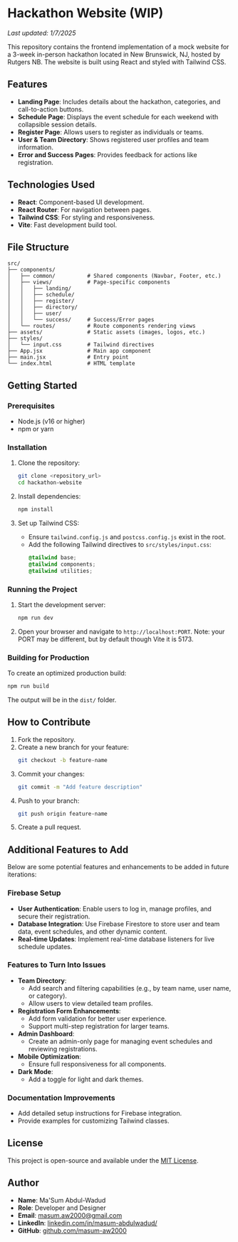 # Hackathon Website (WIP)
*Last updated: 1/7/2025*

This repository contains the frontend implementation of a mock website for a 3-week in-person hackathon located in New Brunswick, NJ, hosted by Rutgers NB. The website is built using React and styled with Tailwind CSS.

## Features
- **Landing Page**: Includes details about the hackathon, categories, and call-to-action buttons.
- **Schedule Page**: Displays the event schedule for each weekend with collapsible session details.
- **Register Page**: Allows users to register as individuals or teams.
- **User & Team Directory**: Shows registered user profiles and team information.
- **Error and Success Pages**: Provides feedback for actions like registration.

## Technologies Used
- **React**: Component-based UI development.
- **React Router**: For navigation between pages.
- **Tailwind CSS**: For styling and responsiveness.
- **Vite**: Fast development build tool.

## File Structure
```
src/
├── components/
│   ├── common/          # Shared components (Navbar, Footer, etc.)
│   ├── views/           # Page-specific components
│   │   ├── landing/
│   │   ├── schedule/
│   │   ├── register/
│   │   ├── directory/
│   │   ├── user/
│   │   └── success/     # Success/Error pages
│   └── routes/          # Route components rendering views
├── assets/              # Static assets (images, logos, etc.)
├── styles/
│   └── input.css        # Tailwind directives
├── App.jsx              # Main app component
├── main.jsx             # Entry point
└── index.html           # HTML template
```

## Getting Started

### Prerequisites
- Node.js (v16 or higher)
- npm or yarn

### Installation
1. Clone the repository:
   ```bash
   git clone <repository_url>
   cd hackathon-website
   ```
2. Install dependencies:
   ```bash
   npm install
   ```

3. Set up Tailwind CSS:
   - Ensure `tailwind.config.js` and `postcss.config.js` exist in the root.
   - Add the following Tailwind directives to `src/styles/input.css`:
     ```css
     @tailwind base;
     @tailwind components;
     @tailwind utilities;
     ```

### Running the Project
1. Start the development server:
   ```bash
   npm run dev
   ```
2. Open your browser and navigate to `http://localhost:PORT`.
   Note: your PORT may be different, but by default though Vite it is 5173.

### Building for Production
To create an optimized production build:
```bash
npm run build
```

The output will be in the `dist/` folder.

## How to Contribute
1. Fork the repository.
2. Create a new branch for your feature:
   ```bash
   git checkout -b feature-name
   ```
3. Commit your changes:
   ```bash
   git commit -m "Add feature description"
   ```
4. Push to your branch:
   ```bash
   git push origin feature-name
   ```
5. Create a pull request.

## Additional Features to Add
Below are some potential features and enhancements to be added in future iterations:

### Firebase Setup
- **User Authentication**: Enable users to log in, manage profiles, and secure their registration.
- **Database Integration**: Use Firebase Firestore to store user and team data, event schedules, and other dynamic content.
- **Real-time Updates**: Implement real-time database listeners for live schedule updates.

### Features to Turn Into Issues
- **Team Directory**:
  - Add search and filtering capabilities (e.g., by team name, user name, or category).
  - Allow users to view detailed team profiles.
- **Registration Form Enhancements**:
  - Add form validation for better user experience.
  - Support multi-step registration for larger teams.
- **Admin Dashboard**:
  - Create an admin-only page for managing event schedules and reviewing registrations.
- **Mobile Optimization**:
  - Ensure full responsiveness for all components.
- **Dark Mode**:
  - Add a toggle for light and dark themes.

### Documentation Improvements
- Add detailed setup instructions for Firebase integration.
- Provide examples for customizing Tailwind classes.

## License
This project is open-source and available under the [MIT License](LICENSE).

## Author
- **Name**: Ma'Sum Abdul-Wadud
- **Role**: Developer and Designer
- **Email**: [masum.aw2000@gmail.com](mailto:masum.aw2000@gmail.com)
- **LinkedIn**: [linkedin.com/in/masum-abdulwadud/](https://www.linkedin.com/in/masum-abdulwadud/)
- **GitHub**: [github.com/masum-aw2000](https://github.com/masum-aw2000)
